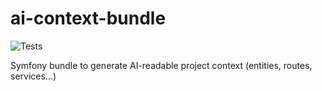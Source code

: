 # ai-context-bundle

![Tests](https://github.com/ai-context-lab/symfony-ai-context-bundle/actions/workflows/ci.yml/badge.svg)


Symfony bundle to generate AI-readable project context (entities, routes, services...)
